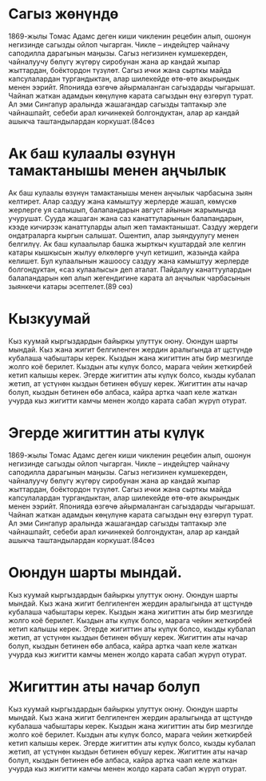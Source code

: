 # Сагыз жөнүндө

1869-жылы Томас Адамс деген киши чикленин рецебин алып, ошонун негизинде сагызды ойлоп чыгарган. Чикле – индейцтер
чайначу саподилла дарагынын маңызы. Сагыз негизинен кумшекерден, чайналуучу бөлүгү жүгөрү сиробунан жана ар кандай жыпар
жыттардан, боёктордон түзүлөт. Сагыз ички жана сырткы майда капсулалардан тургандыктан, алар шилекейде өтө-өтө акырындык
менен ээрийт. Японияда өзгөчө айырмаланган сагыздарды чыгарышат. Чайнап жаткан адамдын көңүлүнө карата сагыздын өңү
өзгөрүп турат. Ал эми Сингапур аралында жашагандар сагызды таптакыр эле чайнашпайт, себеби арал кичинекей болгондуктан,
алар ар кандай ашыкча таштандылардан коркушат.(84сөз

# Ак баш кулаалы өзүнүн тамактанышы менен аңчылык

Ак баш кулаалы өзүнүн тамактанышы менен аңчылык чарбасына зыян келтирет. Алар саздуу жана камыштуу жерлерде жашап,
көмүскө жерлерге уя салышып, балапандарын август айынын жарымында учурушат. Сууда жашаган жана саз канаттуларынын
балапандарын, кээде кичирээк канаттуларды алып жеп тамактанышат. Саздуу жердеги ондатраларга кыргын салышат. Ошентип,
алар зыяндуулугу менен белгилүү. Ак баш кулаалылар башка жырткыч куштардай эле келгин катары кышкысын жылуу өлкөлөргө
учуп кетишип, жазында кайра келишет. Бул кулаалынын жашоосу саздуу жана камыштуу жерлерде болгондуктан, «саз кулаалысы»
деп аталат. Пайдалуу канаттуулардын балапандарын көп алып жегендигине карата ал аңчылык чарбасынын зыянкечи катары
эсептелет.(89 сөз)

# Кызкуумай

Кыз куумай кыргыздардын байыркы улуттук оюну. Оюндун шарты мындай. Кыз жана жигит белгиленген жердин аралыгында ат
щстүндө кубалаша чабыштары керек. Кыздын жана жигиттин аты бир мезгилде жолго коё берилет. Кыздын аты күлүк болсо,
марага чейин жеткирбей кетип калышы керек. Эгерде жигиттин аты күлүк болсо, кызды кубалап жетип, ат үстүнөн кыздын
бетинен өбүшү керек. Жигиттин аты начар болуп, кыздын бетинен өбө албаса, кайра артка чаап келе жаткан учурда кыз
жигитти камчы менен жолдо карата сабап жүрүп отурат.

# Эгерде жигиттин аты күлүк

1869-жылы Томас Адамс деген киши чикленин рецебин алып, ошонун негизинде сагызды ойлоп чыгарган. Чикле – индейцтер
чайначу саподилла дарагынын маңызы. Сагыз негизинен кумшекерден, чайналуучу бөлүгү жүгөрү сиробунан жана ар кандай жыпар
жыттардан, боёктордон түзүлөт. Сагыз ички жана сырткы майда капсулалардан тургандыктан, алар шилекейде өтө-өтө акырындык
менен ээрийт. Японияда өзгөчө айырмаланган сагыздарды чыгарышат. Чайнап жаткан адамдын көңүлүнө карата сагыздын өңү
өзгөрүп турат. Ал эми Сингапур аралында жашагандар сагызды таптакыр эле чайнашпайт, себеби арал кичинекей болгондуктан,
алар ар кандай ашыкча таштандылардан коркушат.(84сөз

# Оюндун шарты мындай.

Кыз куумай кыргыздардын байыркы улуттук оюну. Оюндун шарты мындай. Кыз жана жигит белгиленген жердин аралыгында ат
щстүндө кубалаша чабыштары керек. Кыздын жана жигиттин аты бир мезгилде жолго коё берилет. Кыздын аты күлүк болсо,
марага чейин жеткирбей кетип калышы керек. Эгерде жигиттин аты күлүк болсо, кызды кубалап жетип, ат үстүнөн кыздын
бетинен өбүшү керек. Жигиттин аты начар болуп, кыздын бетинен өбө албаса, кайра артка чаап келе жаткан учурда кыз
жигитти камчы менен жолдо карата сабап жүрүп отурат.

# Жигиттин аты начар болуп

Кыз куумай кыргыздардын байыркы улуттук оюну. Оюндун шарты мындай. Кыз жана жигит белгиленген жердин аралыгында ат
щстүндө кубалаша чабыштары керек. Кыздын жана жигиттин аты бир мезгилде жолго коё берилет. Кыздын аты күлүк болсо,
марага чейин жеткирбей кетип калышы керек. Эгерде жигиттин аты күлүк болсо, кызды кубалап жетип, ат үстүнөн кыздын
бетинен өбүшү керек. Жигиттин аты начар болуп, кыздын бетинен өбө албаса, кайра артка чаап келе жаткан учурда кыз
жигитти камчы менен жолдо карата сабап жүрүп отурат.